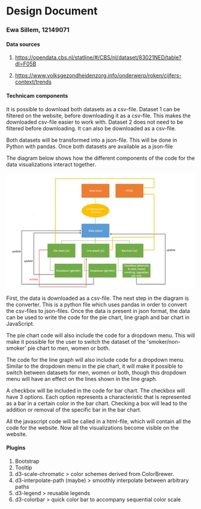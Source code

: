 
# Design Document
### Ewa Sillem, 12149071

#### Data sources
1. https://opendata.cbs.nl/statline/#/CBS/nl/dataset/83021NED/table?dl=F05B

2. https://www.volksgezondheidenzorg.info/onderwerp/roken/cijfers-context/trends


#### Technicam components

It is possible to download both datasets as a csv-file. Dataset 1 can be filtered on the website, before downloading it as a csv-file. This makes the downloaded csv-file easier to work with. Dataset 2 does not need to be filtered before downloading. It can also be downloaded as a csv-file.

Both datasets will be transformed into a json-file. This will be done in Python with pandas. Once both datasets are available as a json-file

The diagram below shows how the different components of the code for the data visualizations interact together.

![alt text](doc/image_3.PNG)


First, the data is downloaded as a csv-file. The next step in the diagram is the converter. This is a python file which uses pandas in order to convert the csv-files to json-files. Once the data is present in json format, the data can be used to write the code for the pie chart, line graph and bar chart in JavaScript.

The pie chart code will also include the code for a dropdown menu. This will make it possible for the user to switch the dataset of the 'smoker/non-smoker' pie chart to men, women or both.

The code for the line graph will also include code for a dropdown menu. Similar to the dropdown menu in the pie chart, it will make it possible to switch between datasets for men, women or both, though this dropdown menu will have an effect on the lines shown in the line graph.

A checkbox will be included in the code for bar chart. The checkbox will have 3 options. Each option represents a characteristic that is represented as a bar in a certain color in the bar chart. Checking a box will lead to the addition or removal of the specific bar in the bar chart.

All the javascript code will be called in a html-file, which will contain all the code for the website. Now all the visualizations become visible on the website.


#### Plugins
1. Bootstrap
2. Tooltip
3. d3-scale-chromatic > color schemes derived from ColorBrewer.
4. d3-interpolate-path (maybe) > smoothly interpolate between arbitrary paths
5. d3-legend > reusable legends
6. d3-colorbar > quick color bar to accompany sequential color scale
